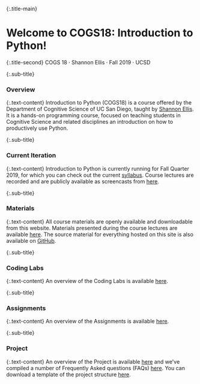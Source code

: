 {:.title-main}
# Welcome to COGS18: Introduction to Python!

{:.title-second}
COGS 18 · Shannon Ellis · Fall 2019 · UCSD

{:.sub-title}
### Overview

{:.text-content}
Introduction to Python (COGS18) is a course offered by the Department of Cognitive Science of UC San Diego, taught by [Shannon Ellis](http://shanellis.com). It is a hands-on programming course, focused on teaching students in Cognitive Science and related disciplines an introduction on how to productively use Python.

{:.sub-title}
### Current Iteration

{:.text-content}
Introduction to Python is currently running for Fall Quarter 2019, for which you can check out the current [syllabus](../assets/intro/syllabus.pdf). Course lectures are recorded and are publicly available as screencasts from [here](https://podcast.ucsd.edu/?q=COGS18).

{:.sub-title}
### Materials

{:.text-content}
All course materials are openly available and downloadable from this website. Materials presented during the course lectures are available [here](/materials/00-Introduction). The source material for everything hosted on this site is also available on [GitHub](https://github.com/COGS18).


{:.sub-title}
### Coding Labs

{:.text-content}
An overview of the Coding Labs is available [here](../assets/intro/labs/overview.pdf).


{:.sub-title}
### Assignments

{:.text-content}
An overview of the Assignments is available [here](../assets/intro/assignments/overview.pdf).

{:.sub-title}
### Project

{:.text-content}
An overview of the Project is available [here](https://cogs18.github.io/projects/overview) and we've compiled a number of Frequently Asked questions (FAQs) [here](https://cogs18.github.io/projects/faq). You can download a template of the project structure [here](../assets/intro/projects/ProjectTemplate.zip).
